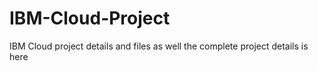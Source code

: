 # IBM-Cloud-Project
IBM Cloud project details and files as well the complete project details is here
